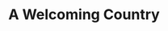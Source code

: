 ---
pid: LLP437
title: A Welcoming Country
location_transcription: Near City Hall / In front of Green Card Place
zipcode: '19147'
outside_phl: 
neighborhood: Queen Village,Bella Vista,Pennsport,Italian Market
age: '11'
age_range: 6-13
instagram: 
image_file_name: LLP_437.jpg
proposal_transcription: |-
  America

  Hearts to show that we love.

  Green card
  Name DOB

  Green card to symbolize immigration rights

  Stilts to show that we will hold them up
topic: Immigration,Inclusivity,Inequality,Uplifting,Love
topic_summary: 0, 0, 0, 0, 0
type: Sculpture Statue
keywords_other: stilts, green card, flag
credit: Josh Conen
image_labels: 
twitter: 
facebook: 
permalink: "/monuments/llp437/"
layout: item-page
---